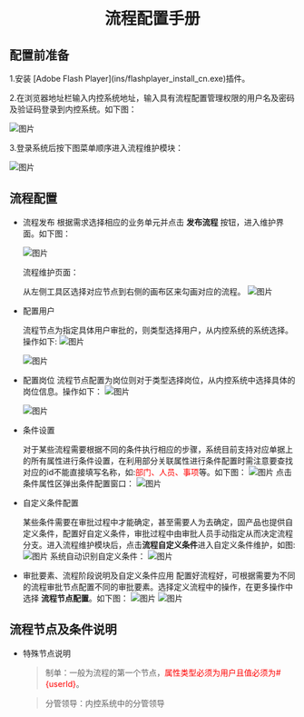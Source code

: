 # <center>流程配置手册</center>
## 配置前准备
<Please insert images in the media folder.>
1.安装 [Adobe Flash Player](ins/flashplayer_install_cn.exe)插件。

2.在浏览器地址栏输入内控系统地址，输入具有流程配置管理权限的用户名及密码及验证码登录到内控系统。如下图：

  ![图片](images/workflow/p1.png)

3.登录系统后按下图菜单顺序进入流程维护模块：

  ![图片](images/workflow/p2.png)

## 流程配置
* 流程发布
  根据需求选择相应的业务单元并点击 **发布流程** 按钮，进入维护界面。如下图：

  ![图片](images/workflow/p3.png)

  流程维护页面：
  
  从左侧工具区选择对应节点到右侧的画布区来勾画对应的流程。
  ![图片](images/workflow/p4.png)
* 配置用户

  流程节点为指定具体用户审批的，则类型选择用户，从内控系统的系统选择。操作如下:
  ![图片](images/workflow/p5.png)

  ![图片](images/workflow/p6.png)

* 配置岗位
  流程节点配置为岗位则对于类型选择岗位，从内控系统中选择具体的岗位信息。操作如下：
  ![图片](images/workflow/p7.png)
  
  ![图片](images/workflow/p8.png)

* 条件设置
  
  对于某些流程需要根据不同的条件执行相应的步骤，系统目前支持对应单据上的所有属性进行条件设置，在利用部分关联属性进行条件配置时需注意要查找对应的id不能直接填写名称，如:<font color='red'>部门、人员、事项</font>等。如下图：
  ![图片](images/workflow/p9.png)
  点击条件属性区弹出条件配置窗口：
  ![图片](images/workflow/p10.png)
 * 自定义条件配置

   某些条件需要在审批过程中才能确定，甚至需要人为去确定，固产品也提供自定义条件，配置好自定义条件，审批过程中由审批人员手动指定从而决定流程分支。进入流程维护模块后，点击**流程自定义条件**进入自定义条件维护，如图:
   ![图片](images/workflow/p11.png)
   系统自动识别自定义条件：
   ![图片](images/workflow/p12.png)
* 审批要素、流程阶段说明及自定义条件应用
  配置好流程好，可根据需要为不同的流程审批节点配置不同的审批要素。选择定义流程中的操作，在更多操作中选择 **流程节点配置**。如下图：
  ![图片](images/workflow/p13.png)
  ![图片](images/workflow/p14.png)
## 流程节点及条件说明
* 特殊节点说明
  > 制单：一般为流程的第一个节点，<font color='red'>属性类型必须为用户且值必须为#{userId}</font>。

  > 分管领导：内控系统中的分管领导
  